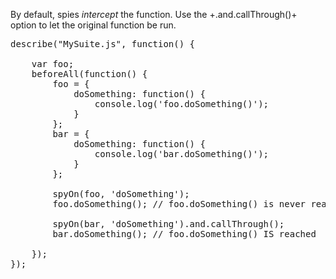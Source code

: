 By default, spies *intercept* the function. Use the +.and.callThrough()+ option
to let the original function be run.

<pre class="runnable readonly 500">
describe("MySuite.js", function() {

    var foo;
    beforeAll(function() {
        foo = {
            doSomething: function() {
                console.log('foo.doSomething()');
            }
        };
        bar = {
            doSomething: function() {
                console.log('bar.doSomething()');
            }
        };

        spyOn(foo, 'doSomething');
        foo.doSomething(); // foo.doSomething() is never reached

        spyOn(bar, 'doSomething').and.callThrough();
        bar.doSomething(); // foo.doSomething() IS reached

    });
});</pre>